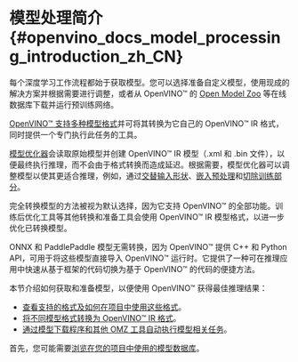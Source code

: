 # 模型处理简介{#openvino_docs_model_processing_introduction_zh_CN}

每个深度学习工作流程都始于获取模型。您可以选择准备自定义模型，使用现成的解决方案并根据需要进行调整，或者从 OpenVINO™ 的 [Open Model Zoo](../model_zoo.md) 等在线数据库下载并运行预训练网络。

[OpenVINO™ 支持多种模型格式](../MO_DG/prepare_model/convert_model/supported_model_formats_zh_CN.md)并可将其转换为它自己的 OpenVINO™ IR 格式，同时提供一个专门执行此任务的工具。

[模型优化器](../MO_DG/Deep_Learning_Model_Optimizer_DevGuide_zh_CN.md)会读取原始模型并创建 OpenVINO™ IR 模型（.xml 和 .bin 文件），以便最终执行推理，而不会由于格式转换而造成延迟。根据需要，模型优化器可以调整模型以使其更适合推理，例如，通过[交替输入形状](../MO_DG/prepare_model/convert_model/Converting_Model.md)、[嵌入预处理](../MO_DG/prepare_model/Additional_Optimizations.md)和[切除训练部分](../MO_DG/prepare_model/convert_model/Cutting_Model.md)。

完全转换模型的方法被视为默认选择，因为它支持 OpenVINO™ 的全部功能。训练后优化工具等其他转换和准备工具会使用 OpenVINO™ IR 模型格式，以进一步优化已转换模型。

ONNX 和 PaddlePaddle 模型无需转换，因为 OpenVINO™ 提供 C++ 和 Python API，可用于将这些模型直接导入 OpenVINO™ 运行时。它提供了一种可在推理应用中快速从基于框架的代码切换为基于 OpenVINO™ 的代码的便捷方法。

本节介绍如何获取和准备模型，以便使用 OpenVINO™ 获得最佳推理结果：
* [查看支持的格式及如何在项目中使用这些格式](../MO_DG/prepare_model/convert_model/supported_model_formats_zh_CN.md)。
* [将不同模型格式转换为 OpenVINO™ IR 格式](../MO_DG/Deep_Learning_Model_Optimizer_DevGuide_zh_CN.md)。
* [通过模型下载程序和其他 OMZ 工具自动执行模型相关任务](https://docs.openvino.ai/latest/omz_tools_downloader.html)。

首先，您可能需要[浏览在您的项目中使用的模型数据库](../model_zoo.md)。




